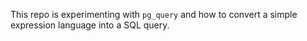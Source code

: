 This repo is experimenting with `pg_query` and how to convert a simple expression language into a SQL query.